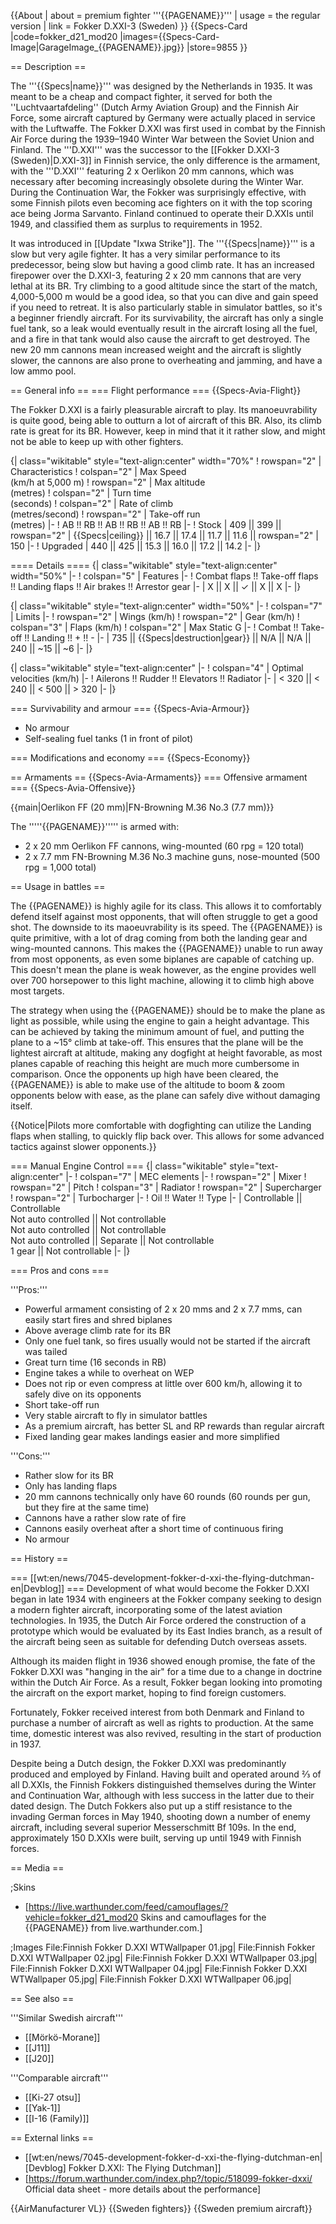 {{About
| about = premium fighter '''{{PAGENAME}}'''
| usage = the regular version
| link = Fokker D.XXI-3 (Sweden)
}}
{{Specs-Card
|code=fokker_d21_mod20
|images={{Specs-Card-Image|GarageImage_{{PAGENAME}}.jpg}}
|store=9855
}}

== Description ==
<!-- ''In the description, the first part should be about the history of and the creation and combat usage of the aircraft, as well as its key features. In the second part, tell the reader about the aircraft in the game. Insert a screenshot of the vehicle, so that if the novice player does not remember the vehicle by name, he will immediately understand what kind of vehicle the article is talking about.'' -->
The '''{{Specs|name}}''' was designed by the Netherlands in 1935. It was meant to be a cheap and compact fighter, it served for both the ''Luchtvaartafdeling'' (Dutch Army Aviation Group) and the Finnish Air Force, some aircraft captured by Germany were actually placed in service with the Luftwaffe. The Fokker D.XXI was first used in combat by the Finnish Air Force during the 1939–1940 Winter War between the Soviet Union and Finland. The '''D.XXI''' was the successor to the [[Fokker D.XXI-3 (Sweden)|D.XXI-3]] in Finnish service, the only difference is the armament, with the '''D.XXI''' featuring 2 x Oerlikon 20 mm cannons, which was necessary after becoming increasingly obsolete during the Winter War. During the Continuation War, the Fokker was surprisingly effective, with some Finnish pilots even becoming ace fighters on it with the top scoring ace being Jorma Sarvanto. Finland continued to operate their D.XXIs until 1949, and classified them as surplus to requirements in 1952.

It was introduced in [[Update "Ixwa Strike"]]. The '''{{Specs|name}}''' is a slow but very agile fighter. It has a very similar performance to its predecessor, being slow but having a good climb rate. It has an increased firepower over the D.XXI-3, featuring 2 x 20 mm cannons that are very lethal at its BR. Try climbing to a good altitude since the start of the match, 4,000-5,000 m would be a good idea, so that you can dive and gain speed if you need to retreat. It is also particularly stable in simulator battles, so it's a beginner friendly aircraft. For its survivability, the aircraft has only a single fuel tank, so a leak would eventually result in the aircraft losing all the fuel, and a fire in that tank would also cause the aircraft to get destroyed. The new 20 mm cannons mean increased weight and the aircraft is slightly slower, the cannons are also prone to overheating and jamming, and have a low ammo pool.

== General info ==
=== Flight performance ===
{{Specs-Avia-Flight}}
<!-- ''Describe how the aircraft behaves in the air. Speed, manoeuvrability, acceleration and allowable loads - these are the most important characteristics of the vehicle.'' -->
The Fokker D.XXI is a fairly pleasurable aircraft to play. Its manoeuvrability is quite good, being able to outturn a lot of aircraft of this BR. Also, its climb rate is great for its BR. However, keep in mind that it it rather slow,  and might not be able to keep up with other fighters.

{| class="wikitable" style="text-align:center" width="70%"
! rowspan="2" | Characteristics
! colspan="2" | Max Speed<br>(km/h at 5,000 m)
! rowspan="2" | Max altitude<br>(metres)
! colspan="2" | Turn time<br>(seconds)
! colspan="2" | Rate of climb<br>(metres/second)
! rowspan="2" | Take-off run<br>(metres)
|-
! AB !! RB !! AB !! RB !! AB !! RB
|-
! Stock
| 409 || 399 || rowspan="2" | {{Specs|ceiling}} || 16.7 || 17.4 || 11.7 || 11.6 || rowspan="2" | 150
|-
! Upgraded
| 440 || 425 || 15.3 || 16.0 || 17.2 || 14.2
|-
|}

==== Details ====
{| class="wikitable" style="text-align:center" width="50%"
|-
! colspan="5" | Features
|-
! Combat flaps !! Take-off flaps !! Landing flaps !! Air brakes !! Arrestor gear
|-
| X || X || ✓ || X || X     <!-- ✓ -->
|-
|}

{| class="wikitable" style="text-align:center" width="50%"
|-
! colspan="7" | Limits
|-
! rowspan="2" | Wings (km/h)
! rowspan="2" | Gear (km/h)
! colspan="3" | Flaps (km/h)
! colspan="2" | Max Static G
|-
! Combat !! Take-off !! Landing !! + !! -
|-
| 735 <!-- {{Specs|destruction|body}} --> || {{Specs|destruction|gear}} || N/A || N/A || 240 || ~15 || ~6
|-
|}

{| class="wikitable" style="text-align:center"
|-
! colspan="4" | Optimal velocities (km/h)
|-
! Ailerons !! Rudder !! Elevators !! Radiator
|-
| < 320 || < 240 || < 500 || > 320
|-
|}

=== Survivability and armour ===
{{Specs-Avia-Armour}}
<!-- ''Examine the survivability of the aircraft. Note how vulnerable the structure is and how secure the pilot is, whether the fuel tanks are armoured, etc. Describe the armour, if there is any, and also mention the vulnerability of other critical aircraft systems.'' -->

* No armour
* Self-sealing fuel tanks (1 in front of pilot)

=== Modifications and economy ===
{{Specs-Economy}}

== Armaments ==
{{Specs-Avia-Armaments}}
=== Offensive armament ===
{{Specs-Avia-Offensive}}
<!-- ''Describe the offensive armament of the aircraft, if any. Describe how effective the cannons and machine guns are in a battle, and also what belts or drums are better to use. If there is no offensive weaponry, delete this subsection.'' -->
{{main|Oerlikon FF (20 mm)|FN-Browning M.36 No.3 (7.7 mm)}}

The '''''{{PAGENAME}}''''' is armed with:

* 2 x 20 mm Oerlikon FF cannons, wing-mounted (60 rpg = 120 total)
* 2 x 7.7 mm FN-Browning M.36 No.3 machine guns, nose-mounted (500 rpg = 1,000 total)

== Usage in battles ==
<!-- ''Describe the tactics of playing in the aircraft, the features of using aircraft in a team and advice on tactics. Refrain from creating a "guide" - do not impose a single point of view, but instead, give the reader food for thought. Examine the most dangerous enemies and give recommendations on fighting them. If necessary, note the specifics of the game in different modes (AB, RB, SB).'' -->

The {{PAGENAME}} is highly agile for its class. This allows it to comfortably defend itself against most opponents, that will often struggle to get a good shot. The downside to its maoeuvrability is its speed. The {{PAGENAME}} is quite primitive, with a lot of drag coming from both the landing gear and wing-mounted cannons. This makes the {{PAGENAME}} unable to run away from most opponents, as even some biplanes are capable of catching up. This doesn't mean the plane is weak however, as the engine provides well over 700 horsepower to this light machine, allowing it to climb high above most targets.

The strategy when using the {{PAGENAME}} should be to make the plane as light as possible, while using the engine to gain a height advantage. This can be achieved by taking the minimum amount of fuel, and putting the plane to a ~15° climb at take-off. This ensures that the plane will be the lightest aircraft at altitude, making any dogfight at height favorable, as most planes capable of reaching this height are much more cumbersome in comparison. Once the opponents up high have been cleared, the {{PAGENAME}} is able to make use of the altitude to boom & zoom opponents below with ease, as the plane can safely dive without damaging itself.

{{Notice|Pilots more comfortable with dogfighting can utilize the Landing flaps when stalling, to quickly flip back over. This allows for some advanced tactics against slower opponents.}}

=== Manual Engine Control ===
{| class="wikitable" style="text-align:center"
|-
! colspan="7" | MEC elements
|-
! rowspan="2" | Mixer
! rowspan="2" | Pitch
! colspan="3" | Radiator
! rowspan="2" | Supercharger
! rowspan="2" | Turbocharger
|-
! Oil !! Water !! Type
|-
| Controllable || Controllable<br>Not auto controlled || Not controllable<br>Not auto controlled || Not controllable<br>Not auto controlled || Separate || Not controllable<br>1 gear || Not controllable
|-
|}

=== Pros and cons ===
<!-- ''Summarise and briefly evaluate the vehicle in terms of its characteristics and combat effectiveness. Mark its pros and cons in the bulleted list. Try not to use more than 6 points for each of the characteristics. Avoid using categorical definitions such as "bad", "good" and the like - use substitutions with softer forms such as "inadequate" and "effective".'' -->
'''Pros:'''

* Powerful armament consisting of 2 x 20 mms and 2 x 7.7 mms, can easily start fires and shred biplanes
* Above average climb rate for its BR
* Only one fuel tank, so fires usually would not be started if the aircraft was tailed
* Great turn time (16 seconds in RB)
* Engine takes a while to overheat on WEP
* Does not rip or even compress at little over 600 km/h, allowing it to safely dive on its opponents
* Short take-off run
* Very stable aircraft to fly in simulator battles
* As a premium aircraft, has better SL and RP rewards than regular aircraft
* Fixed landing gear makes landings easier and more simplified

'''Cons:'''

* Rather slow for its BR
* Only has landing flaps
* 20 mm cannons technically only have 60 rounds (60 rounds per gun, but they fire at the same time)
* Cannons have a rather slow rate of fire
* Cannons easily overheat after a short time of continuous firing
* No armour

== History ==
<!-- ''Describe the history of the creation and combat usage of the aircraft in more detail than in the introduction. If the historical reference turns out to be too long, take it to a separate article, taking a link to the article about the vehicle and adding a block "/History" (example: <nowiki>https://wiki.warthunder.com/(Vehicle-name)/History</nowiki>) and add a link to it here using the <code>main</code> template. Be sure to reference text and sources by using <code><nowiki><ref></ref></nowiki></code>, as well as adding them at the end of the article with <code><nowiki><references /></nowiki></code>. This section may also include the vehicle's dev blog entry (if applicable) and the in-game encyclopedia description (under <code><nowiki>=== In-game description ===</nowiki></code>, also if applicable).'' -->
=== [[wt:en/news/7045-development-fokker-d-xxi-the-flying-dutchman-en|Devblog]] ===
Development of what would become the Fokker D.XXI began in late 1934 with engineers at the Fokker company seeking to design a modern fighter aircraft, incorporating some of the latest aviation technologies. In 1935, the Dutch Air Force ordered the construction of a prototype which would be evaluated by its East Indies branch, as a result of the aircraft being seen as suitable for defending Dutch overseas assets.

Although its maiden flight in 1936 showed enough promise, the fate of the Fokker D.XXI was "hanging in the air" for a time due to a change in doctrine within the Dutch Air Force. As a result, Fokker began looking into promoting the aircraft on the export market, hoping to find foreign customers.

Fortunately, Fokker received interest from both Denmark and Finland to purchase a number of aircraft as well as rights to production. At the same time, domestic interest was also revived, resulting in the start of production in 1937.

Despite being a Dutch design, the Fokker D.XXI was predominantly produced and employed by Finland. Having built and operated around ⅔ of all D.XXIs, the Finnish Fokkers distinguished themselves during the Winter and Continuation War, although with less success in the latter due to their dated design. The Dutch Fokkers also put up a stiff resistance to the invading German forces in May 1940, shooting down a number of enemy aircraft, including several superior Messerschmitt Bf 109s. In the end, approximately 150 D.XXIs were built, serving up until 1949 with Finnish forces.

== Media ==
<!-- ''Excellent additions to the article would be video guides, screenshots from the game, and photos.'' -->

;Skins

* [https://live.warthunder.com/feed/camouflages/?vehicle=fokker_d21_mod20 Skins and camouflages for the {{PAGENAME}} from live.warthunder.com.]

;Images
<gallery mode="packed" heights="150">
File:Finnish Fokker D.XXI WTWallpaper 01.jpg|
File:Finnish Fokker D.XXI WTWallpaper 02.jpg|
File:Finnish Fokker D.XXI WTWallpaper 03.jpg|
File:Finnish Fokker D.XXI WTWallpaper 04.jpg|
File:Finnish Fokker D.XXI WTWallpaper 05.jpg|
File:Finnish Fokker D.XXI WTWallpaper 06.jpg|
</gallery>

== See also ==
<!-- ''Links to the articles on the War Thunder Wiki that you think will be useful for the reader, for example:''
* ''reference to the series of the aircraft;''
* ''links to approximate analogues of other nations and research trees.'' -->

'''Similar Swedish aircraft'''

* [[Mörkö-Morane]]
* [[J11]]
* [[J20]]

'''Comparable aircraft'''

* [[Ki-27 otsu]]
* [[Yak-1]]
* [[I-16 (Family)]]

== External links ==
<!-- ''Paste links to sources and external resources, such as:''
* ''topic on the official game forum;''
* ''other literature.'' -->

* [[wt:en/news/7045-development-fokker-d-xxi-the-flying-dutchman-en|[Devblog] Fokker D.XXI: The Flying Dutchman]]
* [https://forum.warthunder.com/index.php?/topic/518099-fokker-dxxi/ Official data sheet - more details about the performance]

{{AirManufacturer VL}}
{{Sweden fighters}}
{{Sweden premium aircraft}}